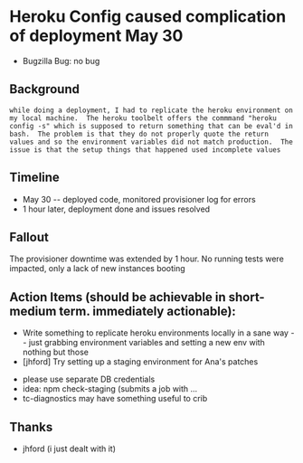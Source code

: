 # Heroku Config caused complication of deployment May 30
* Bugzilla Bug: no bug

## Background

    while doing a deployment, I had to replicate the heroku environment on my local machine.  The heroku toolbelt offers the commmand "heroku config -s" which is supposed to return something that can be eval'd in bash.  The problem is that they do not properly quote the return values and so the environment variables did not match production.  The issue is that the setup things that happened used incomplete values


## Timeline
* May 30 -- deployed code, monitored provisioner log for errors
* 1 hour later, deployment done and issues resolved

## Fallout

The provisioner downtime was extended by 1 hour.  No running tests were impacted, only a lack of new instances booting

## Action Items (should be achievable in short-medium term. immediately actionable):
- Write something to replicate heroku environments locally in a sane way -- just grabbing environment variables and setting a new env with nothing but those
- [jhford] Try setting up a staging environment for Ana's patches
* please use separate DB credentials
* idea: npm check-staging (submits a job with ... 
* tc-diagnostics may have something useful to crib

## Thanks

* jhford (i just dealt with it)

